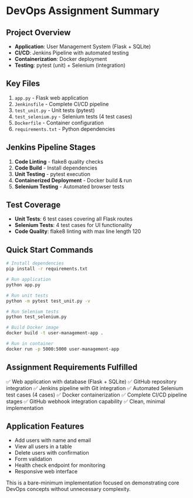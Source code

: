 # DevOps Assignment Summary

## Project Overview

- **Application**: User Management System (Flask + SQLite)
- **CI/CD**: Jenkins Pipeline with automated testing
- **Containerization**: Docker deployment
- **Testing**: pytest (unit) + Selenium (integration)

## Key Files

1. `app.py` - Flask web application
2. `Jenkinsfile` - Complete CI/CD pipeline
3. `test_unit.py` - Unit tests (pytest)
4. `test_selenium.py` - Selenium tests (4 test cases)
5. `Dockerfile` - Container configuration
6. `requirements.txt` - Python dependencies

## Jenkins Pipeline Stages

1. **Code Linting** - flake8 quality checks
2. **Code Build** - Install dependencies
3. **Unit Testing** - pytest execution
4. **Containerized Deployment** - Docker build & run
5. **Selenium Testing** - Automated browser tests

## Test Coverage

- **Unit Tests**: 6 test cases covering all Flask routes
- **Selenium Tests**: 4 test cases for UI functionality
- **Code Quality**: flake8 linting with max line length 120

## Quick Start Commands

```bash
# Install dependencies
pip install -r requirements.txt

# Run application
python app.py

# Run unit tests
python -m pytest test_unit.py -v

# Run Selenium tests
python test_selenium.py

# Build Docker image
docker build -t user-management-app .

# Run in container
docker run -p 5000:5000 user-management-app
```

## Assignment Requirements Fulfilled

✅ Web application with database (Flask + SQLite)
✅ GitHub repository integration
✅ Jenkins pipeline with Git integration
✅ Automated Selenium test cases (4 cases)
✅ Docker containerization
✅ Complete CI/CD pipeline stages
✅ GitHub webhook integration capability
✅ Clean, minimal implementation

## Application Features

- Add users with name and email
- View all users in a table
- Delete users with confirmation
- Form validation
- Health check endpoint for monitoring
- Responsive web interface

This is a bare-minimum implementation focused on demonstrating core DevOps concepts without unnecessary complexity.
